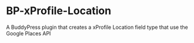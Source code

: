 # BP-xProfile-Location
A BuddyPress plugin that creates a xProfile Location field type that use the Google Places API
